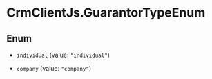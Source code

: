 # CrmClientJs.GuarantorTypeEnum

## Enum


* `individual` (value: `"individual"`)

* `company` (value: `"company"`)


